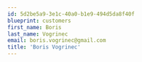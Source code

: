```yaml
---
id: 5d2be5a9-3e1c-40a0-b1e9-494d5da8f40f
blueprint: customers
first_name: Boris
last_name: Vogrinec
email: boris.vogrinec@gmail.com
title: 'Boris Vogrinec'
---
```


